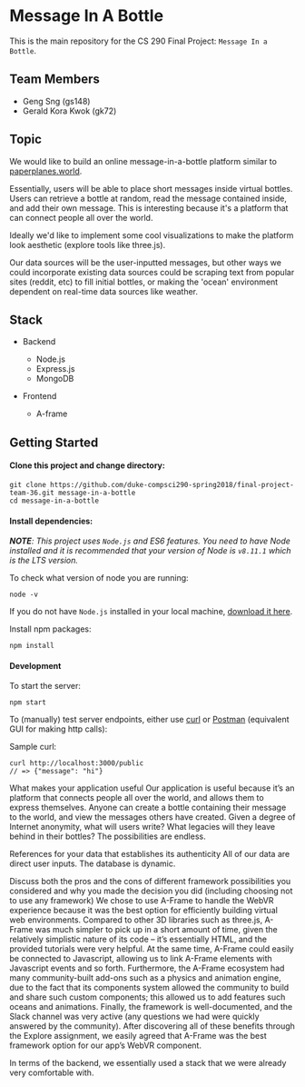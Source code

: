 # Message In A Bottle
This is the main repository for the CS 290 Final Project: `Message In a Bottle`.

## Team Members
* Geng Sng (gs148)
* Gerald Kora Kwok (gk72)

## Topic
We would like to build an online message-in-a-bottle platform similar to [paperplanes.world](https://paperplanes.world/).

Essentially, users will be able to place short messages inside virtual bottles. Users can retrieve a bottle at random, read the message contained inside, and add their own message. This is interesting because it's a platform that can connect people all over the world.

Ideally we'd like to implement some cool visualizations to make the platform look aesthetic (explore tools like three.js).

Our data sources will be the user-inputted messages, but other ways we could incorporate existing data sources could be scraping text from popular sites (reddit, etc) to fill initial bottles, or making the 'ocean' environment dependent on real-time data sources like weather.

## Stack
* Backend
  * Node.js
  * Express.js
  * MongoDB

* Frontend
  * A-frame

## Getting Started
#### Clone this project and change directory:
```
git clone https://github.com/duke-compsci290-spring2018/final-project-team-36.git message-in-a-bottle
cd message-in-a-bottle
```
#### Install dependencies:
_**NOTE**: This project uses `Node.js` and ES6 features. You need to have Node installed and it is recommended that your version of Node is `v8.11.1` which is the LTS version._

To check what version of node you are running:
```
node -v
```

If you do not have `Node.js` installed in your local machine, [download it here](https://www.google.com/search?q=download+nodejs&oq=download+nodejs&aqs=chrome..69i57.2421j0j4&sourceid=chrome&ie=UTF-8).

Install npm packages:
```
npm install
```

#### Development
To start the server:
```
npm start
```

To (manually) test server endpoints, either use [curl](https://curl.haxx.se/docs/manual.html) or [Postman](https://www.getpostman.com/) (equivalent GUI for making http calls):

Sample curl:
```
curl http://localhost:3000/public
// => {"message": "hi"}
```


What makes your application useful 
Our application is useful because it’s an platform that connects people all over the world, and allows them to express themselves. Anyone can create a bottle containing their message to the world, and view the messages others have created. Given a degree of Internet anonymity, what will users write? What legacies will they leave behind in their bottles? The possibilities are endless.

References for your data that establishes its authenticity 
All of our data are direct user inputs. The database is dynamic.

Discuss both the pros and the cons of different framework possibilities you considered and why you made the decision you did (including choosing not to use any framework)
We chose to use A-Frame to handle the WebVR experience because it was the best option for efficiently building virtual web environments. Compared to other 3D libraries such as three.js, A-Frame was much simpler to pick up in a short amount of time, given the relatively simplistic nature of its code – it’s essentially HTML, and the provided tutorials were very helpful. At the same time, A-Frame could easily be connected to Javascript, allowing us to link A-Frame elements with Javascript events and so forth. Furthermore, the A-Frame ecosystem had many community-built add-ons such as a physics and animation engine, due to the fact that its components system allowed the community to build and share such custom components; this allowed us to add features such oceans and animations. Finally, the framework is well-documented, and the Slack channel was very active (any questions we had were quickly answered by the community). After discovering all of these benefits through the Explore assignment, we easily agreed that A-Frame was the best framework option for our app’s WebVR component.

In terms of the backend, we essentially used a stack that we were already very comfortable with.

